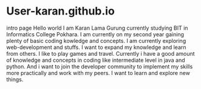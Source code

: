 # User-karan.github.io
intro page
Hello world I am Karan Lama Gurung currently studying BIT in Informatics College Pokhara. I am currently on my second year gaining plenty of basic coding kowledge and concepts. I am currently exploring web-development and stuffs. I want to expand my knowledge and learn from others. I like to play games and travel. Currently i have a good amount of knowledge and concepts in coding like intermediate level in java and python. And i want to join the developer community to implement my skills more practically and work with my peers. I want to learn and explore new things.
